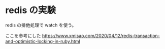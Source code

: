 # redis の実験

redis の排他処理で watch を使う。

ここを参考にした
https://www.xmisao.com/2020/04/12/redis-transaction-and-optimistic-locking-in-ruby.html
